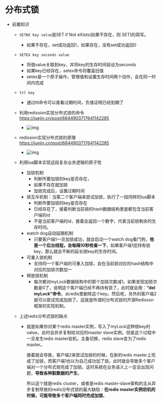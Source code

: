 # 分布式锁

- 前置知识

  - `SETNX key value`是SET if Not eXists(如果不存在，则 SET)的简写。

    - 如果不存在，set成功返回1，如果存在，没有set成功返回0

  - `SETEX key seconds value`

    - 将值value关联到key，并将key的生存时间段设为seconds
    - 如果key已经存在，setex命令将覆盖旧值
    - setex是一个原子操作，管理值和设置生存时间两个动作，会在同一时间内完成

  - `ttl key`

    - 通过ttl命令可以查看过期时间，负值证明已经到期了

  - 利用redission实现分布式锁的命令 https://juejin.cn/post/6844903717641142285

    - ![img](https://user-gold-cdn.xitu.io/2018/11/20/16730ecbe7c0e4b0?imageslim)

  - redission实现分布式锁的原理 https://juejin.cn/post/6844903717641142285

    - ![img](https://user-gold-cdn.xitu.io/2018/11/20/16730ecd592f41e3?imageslim)

  - 利用lua脚本实现这段复杂业务逻辑的原子性

    - 加锁机制
      - 判断所要加锁的key是否存在，
      - 如果不存在就加锁
      - 加锁完成后，设置过期时间
    - 锁互斥机制：当第二个客户端来尝试加锁，执行了一段同样的lua脚本
      - 判断所要加锁的key是否存在
      - 已经存在了，接着判断当前锁的hash数据结构里是都包含当前客户端的id
      - 不是当前客户端的id，接着会返回一个数字，代表当前锁剩余的生存时间。
    - watch dog自动延期机制
      - 只要客户端1一旦加锁成功，就会启动一个watch dog看门狗，**他是一个后台线程，会每隔10秒检查一下**，如果客户端1还持有锁key，那么就会不断的延长锁key的生存时间。
    - 可重入锁机制
      - 支持同一个客户端的可重入加锁，会在当前锁对应的hash结构中对应的加锁次数加一
    - 释放锁机制
      - 每次都对myLock数据结构中的那个加锁次数减1。如果发现加锁次数是0了，说明这个客户端已经不再持有锁了，此时就会用：**“del myLock”命令**，从redis里删除这个key。然后呢，另外的客户端2就可以尝试完成加锁了。这就是所谓的分布式锁的开源Redisson框架的实现机制。

  - 上述redis分布式锁的缺点

    - 就是如果你对某个redis master实例，写入了myLock这种锁key的value，此时会异步复制给对应的master slave实例。但是这个过程中一旦发生redis master宕机，主备切换，redis slave变为了redis master。

      接着就会导致，客户端2来尝试加锁的时候，在新的redis master上完成了加锁，而客户端1也以为自己成功加了锁。此时就会导致多个客户端对一个分布式锁完成了加锁。这时系统在业务语义上一定会出现问题，**导致各种脏数据的产生**。

      所以这个就是redis cluster，或者是redis master-slave架构的主从异步复制导致的redis分布式锁的最大缺陷：**在redis master实例宕机的时候，可能导致多个客户端同时完成加锁**。

